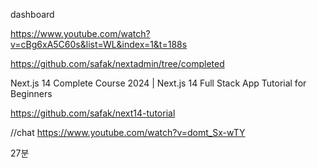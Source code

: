 


dashboard

https://www.youtube.com/watch?v=cBg6xA5C60s&list=WL&index=1&t=188s

https://github.com/safak/nextadmin/tree/completed


Next.js 14 Complete Course 2024 | Next.js 14 Full Stack App Tutorial for Beginners

https://github.com/safak/next14-tutorial


//chat
https://www.youtube.com/watch?v=domt_Sx-wTY

27분




